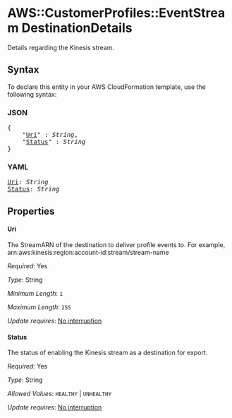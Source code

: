 # AWS::CustomerProfiles::EventStream DestinationDetails

Details regarding the Kinesis stream.

## Syntax

To declare this entity in your AWS CloudFormation template, use the following syntax:

### JSON

<pre>
{
    "<a href="#uri" title="Uri">Uri</a>" : <i>String</i>,
    "<a href="#status" title="Status">Status</a>" : <i>String</i>
}
</pre>

### YAML

<pre>
<a href="#uri" title="Uri">Uri</a>: <i>String</i>
<a href="#status" title="Status">Status</a>: <i>String</i>
</pre>

## Properties

#### Uri

The StreamARN of the destination to deliver profile events to. For example, arn:aws:kinesis:region:account-id:stream/stream-name

_Required_: Yes

_Type_: String

_Minimum Length_: <code>1</code>

_Maximum Length_: <code>255</code>

_Update requires_: [No interruption](https://docs.aws.amazon.com/AWSCloudFormation/latest/UserGuide/using-cfn-updating-stacks-update-behaviors.html#update-no-interrupt)

#### Status

The status of enabling the Kinesis stream as a destination for export.

_Required_: Yes

_Type_: String

_Allowed Values_: <code>HEALTHY</code> | <code>UNHEALTHY</code>

_Update requires_: [No interruption](https://docs.aws.amazon.com/AWSCloudFormation/latest/UserGuide/using-cfn-updating-stacks-update-behaviors.html#update-no-interrupt)
